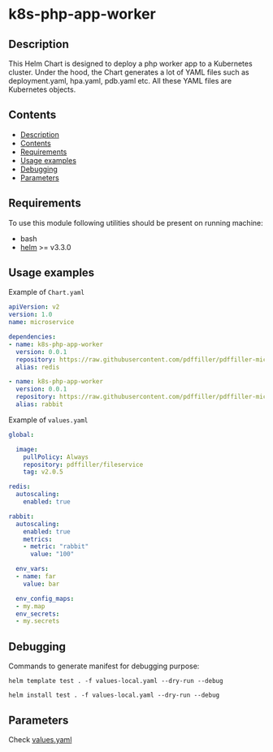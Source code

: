# k8s-php-app-worker

## Description

This Helm Chart is designed to deploy a php worker app to a Kubernetes cluster. Under the hood, the Chart generates a lot of YAML files such as deployment.yaml, hpa.yaml, pdb.yaml etc. All these YAML files are Kubernetes objects.

## Contents

- [Description](#description)
- [Contents](#contents)
- [Requirements](#requirements)
- [Usage examples](#usage-examples)
- [Debugging](#debugging)
- [Parameters](#parameters)

## Requirements

To use this module following utilities should be present on running machine:
- bash
- [helm](https://helm.sh/docs/intro/install/) >= v3.3.0

## Usage examples

Example of `Chart.yaml`

```yaml
apiVersion: v2
version: 1.0
name: microservice

dependencies:
- name: k8s-php-app-worker
  version: 0.0.1
  repository: https://raw.githubusercontent.com/pdffiller/pdffiller-microservices-infra/master/charts
  alias: redis

- name: k8s-php-app-worker
  version: 0.0.1
  repository: https://raw.githubusercontent.com/pdffiller/pdffiller-microservices-infra/master/charts
  alias: rabbit
```

Example of `values.yaml`

```yaml
global:

  image:
    pullPolicy: Always
    repository: pdffiller/fileservice
    tag: v2.0.5

redis:
  autoscaling:
    enabled: true

rabbit:
  autoscaling:
    enabled: true
    metrics:
    - metric: "rabbit"
      value: "100"

  env_vars:
  - name: far
    value: bar

  env_config_maps:
  - my.map
  env_secrets:
  - my.secrets
```

## Debugging
Commands to generate manifest for debugging purpose:

`helm template test . -f values-local.yaml --dry-run --debug`

`helm install test . -f values-local.yaml --dry-run --debug`

## Parameters

Check [values.yaml](values.yaml)
